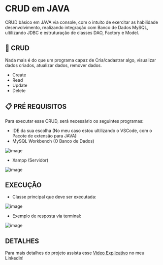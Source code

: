 # CRUD em JAVA

CRUD básico em JAVA via console, com o intuito de exercitar as habilidade desenvolvimento, realizando integração com Banco de Dados MySQL, ultilizando JDBC e estruturação de classes DAO, Factory e Model.

## 🚀 CRUD

Nada mais é do que um programa capaz de Cria/cadastrar algo, visualizar dados criados, atualizar dados, remover dados.
  - Create
  - Read
  - Update
  - Delete

## 📋 PRÉ REQUISITOS
Para executar esse CRUD, será necessário os seguintes programas:

* IDE da sua escolha (No meu caso estou ultilizando o VSCode, com o Pacote de extensão para JAVA)
* MySQL Workbench (O Banco de Dados)

![image](https://user-images.githubusercontent.com/62389077/185773672-27c553fc-e98b-4ec5-988a-b9d82bf44dc0.png)

* Xampp (Servidor)

![image](https://user-images.githubusercontent.com/62389077/185773667-f1624a02-fe2d-4a19-b26b-3afa19a9cbea.png)

## EXECUÇÃO
- Classe principal que deve ser executada:

![image](https://user-images.githubusercontent.com/62389077/185773355-abe711f9-267b-42ad-95f4-9780d141cfd3.png)

- Exemplo de resposta via terminal:

![image](https://user-images.githubusercontent.com/62389077/185773454-bc4ba8cc-0e98-4d8a-a2c0-3a4408b8805f.png)


## DETALHES

Para mais detalhes do projeto assista esse [Video Explicativo](https://www.linkedin.com/feed/update/urn:li:activity:6966473744106041344/) no meu Linkedin!
